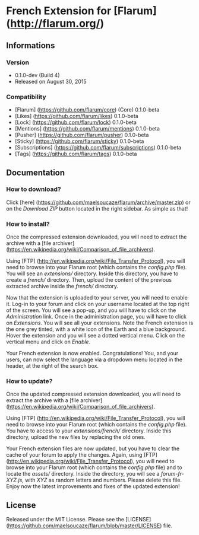 # French Extension for [Flarum] (http://flarum.org/) 

## Informations

### Version

- 0.1.0-dev (Build 4)
- Released on August 30, 2015

### Compatibility

- [Flarum] (https://github.com/flarum/core) (Core) 0.1.0-beta
- [Likes] (https://github.com/flarum/likes) 0.1.0-beta
- [Lock] (https://github.com/flarum/lock) 0.1.0-beta
- [Mentions] (https://github.com/flarum/mentions) 0.1.0-beta
- [Pusher] (https://github.com/flarum/pusher) 0.1.0-beta
- [Sticky] (https://github.com/flarum/sticky) 0.1.0-beta
- [Subscriptions] (https://github.com/flarum/subscriptions) 0.1.0-beta
- [Tags] (https://github.com/flarum/tags) 0.1.0-beta

## Documentation

### How to download?

Click [here] (https://github.com/maelsoucaze/flarum/archive/master.zip) or on the *Download ZIP* button located in the right sidebar. As simple as that!

### How to install?

Once the compressed extension downloaded, you will need to extract the archive with a [file archiver] (https://en.wikipedia.org/wiki/Comparison_of_file_archivers).

Using [FTP] (http://en.wikipedia.org/wiki/File_Transfer_Protocol), you will need to browse into your Flarum root (which contains the *config.php* file). You will see an *extensions/* directory. Inside this directory, you have to create a *french/* directory. Then, upload the content of the previous extracted archive inside the *french/* directory.

Now that the extension is uploaded to your server, you will need to enable it. Log-in to your forum and click on your username located at the top right of the screen. You will see a pop-up, and you will have to click on the *Administration* link. Once in the administration page, you will have to click on *Extensions*. You will see all your extensions. Note the French extension is the one grey tinted, with a white icon of the Earth and a blue background. Hover the extension and you will see a dotted vertical menu. Click on the vertical menu and click on *Enable*.

Your French extension is now enabled. Congratulations! You, and your users, can now select the language via a dropdown menu located in the header, at the right of the search box.

### How to update?

Once the updated compressed extension downloaded, you will need to extract the archive with a [file archiver] (https://en.wikipedia.org/wiki/Comparison_of_file_archivers).

Using [FTP] (http://en.wikipedia.org/wiki/File_Transfer_Protocol), you will need to browse into your Flarum root (which contains the *config.php* file). You have to access to your *extensions/french/* directory. Inside this directory, upload the new files by replacing the old ones.

Your French extension files are now updated, but you have to clear the cache of your forum to apply the changes. Again, using [FTP] (http://en.wikipedia.org/wiki/File_Transfer_Protocol), you will need to browse into your Flarum root (which contains the *config.php* file) and to locate the *assets/* directory. Inside the directory, you will see a *forum-fr-XYZ.js*, with *XYZ* as random letters and numbers. Please delete this file. Enjoy now the latest improvements and fixes of the updated extension!

## License

Released under the MIT License. Please see the [LICENSE] (https://github.com/maelsoucaze/flarum/blob/master/LICENSE) file.
